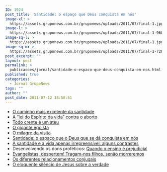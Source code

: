 ```yaml
---
ID: 1924
post_title: 'Santidade: o espaço que Deus conquista em nós'
image-xl: >
  https://assets.gruponews.com.br/gruponews/uploads/2011/07/final-1.jpg
image-l: >
  https://assets.gruponews.com.br/gruponews/uploads/2011/07/final-1-960x720.jpg
image-sq-l: >
  https://assets.gruponews.com.br/gruponews/uploads/2011/07/final-1.jpg
image-sq-m: >
  https://assets.gruponews.com.br/gruponews/uploads/2011/07/final-1-720x720.jpg
post_excerpt: ""
layout: post
permalink: >
  publicacoes/jornal/santidade-o-espaco-que-deus-conquista-em-nos.html
published: true
categories:
  - Jornal GrupoNews
tags: ""
author: ""
post_date: 2011-07-12 18:58:51
---
```

<ul>
	<li><a href="http://www.gruponews.com.br/2011/07/o-caminho-mais-excelente-da-santidade.html">O caminho mais excelente da santidade</a></li>
	<li><a href="http://www.gruponews.com.br/2011/07/a-lei-do-espirito-da-vida-contra-o-aborto.html">A “lei do Espírito da vida” contra o aborto</a></li>
	<li><a href="http://www.gruponews.com.br/2011/07/todo-crente-e-um-ateu.html">Todo crente é um ateu</a></li>
	<li><a href="http://www.gruponews.com.br/2011/07/o-gigante-egoista.html">O gigante egoísta</a></li>
	<li><a href="http://www.gruponews.com.br/2011/07/o-milagre-da-visita.html">O milagre da visita</a></li>
	<li><a href="http://www.gruponews.com.br/2011/07/santidade-o-espaco-que-o-deus-que-se-da-conquista-em-nos.html">Santidade: o espaço que o Deus que se dá conquista em nós</a></li>
	<li><a href="http://www.gruponews.com.br/2011/07/a-santidade-e-a-vida-apenas-irrepreensivel-alguns-contrastes.html">A santidade e a vida apenas irrepreensível: alguns contrastes</a></li>
	<li>Desenvolvendo os dons proféticos: <a href="http://www.gruponews.com.br/2011/07/quando-o-ensino-e-prejudicial-uma-enfase-exagerada-no-ministerio-da-palavra-acaba-sufocando-outros-dons.html">Quando o ensino é prejudicial</a></li>
	<li><a href="http://www.gruponews.com.br/2011/07/evangelistas-despertem-tragam-nos-filhos-senao-morreremos.html">Evangelistas, despertem! Tragam-nos filhos, senão morreremos</a></li>
	<li><a href="http://www.gruponews.com.br/2011/07/os-diferentes-relacionamentos-conjugais.html">Os diferentes relacionamentos conjugais</a></li>
	<li><a href="http://www.gruponews.com.br/2011/07/o-eloquente-silencio-de-jesus-sobre-a-verdade.html">O eloquente silêncio de Jesus sobre a verdade</a></li>
</ul>